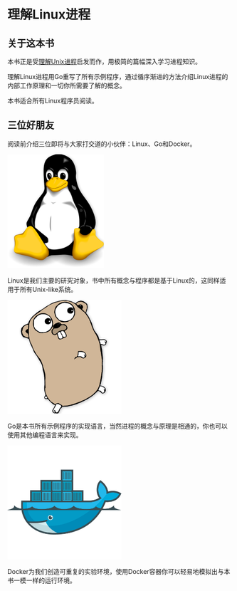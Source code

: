 
# 理解Linux进程

## 关于这本书

本书正是受[理解Unix进程](http://www.duokan.com/book/41446)启发而作，用极简的篇幅深入学习进程知识。

理解Linux进程用Go重写了所有示例程序，通过循序渐进的方法介绍Linux进程的内部工作原理和一切你所需要了解的概念。

本书适合所有Linux程序员阅读。

## 三位好朋友

阅读前介绍三位即将与大家打交道的小伙伴：Linux、Go和Docker。

![](foreword/image/linux_logo.png)

Linux是我们主要的研究对象，书中所有概念与程序都是基于Linux的，这同样适用于所有Unix-like系统。

![](foreword/image/go_logo.png)

Go是本书所有示例程序的实现语言，当然进程的概念与原理是相通的，你也可以使用其他编程语言来实现。

![](foreword/image/docker_logo.png)

Docker为我们创造可重复的实验环境，使用Docker容器你可以轻易地模拟出与本书一模一样的运行环境。
